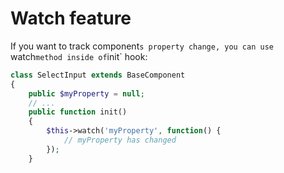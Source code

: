 # Watch feature

If you want to track component`s property change, you can use `watch` method inside of `init` hook:

```php
class SelectInput extends BaseComponent
{
    public $myProperty = null;
    // ...
    public function init()
    {
        $this->watch('myProperty', function() { 
            // myProperty has changed
        });
    }
```

